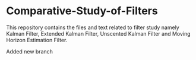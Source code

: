 # Comparative-Study-of-Filters
This repository contains the files and text related to filter study namely Kalman Filter, Extended Kalman Filter, Unscented Kalman Filter and Moving Horizon Estimation Filter. 

Added new branch
